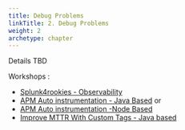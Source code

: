 ```yaml
---
title: Debug Problems
linkTitle: 2. Debug Problems
weight: 2
archetype: chapter
---
```


Details TBD

Workshops :  

* [Splunk4rookies - Observability](https://splunk.github.io/observability-workshop/latest/en/s4r/index.html)
* [APM Auto instrumentation - Java Based](https://splunk.github.io/observability-workshop/latest/en/other/3-auto-instrumentation/3-java-microservices-pet-clinic/)
or
* [APM Auto instrumentation -Node Based](https://splunk.github.io/observability-workshop/latest/en/other/3-auto-instrumentation/2-nodejs/index.html)
* [Improve MTTR With Custom Tags - Java based](https://splunk.github.io/observability-workshop/latest//en/other/7-mttr-custom-tags/)
